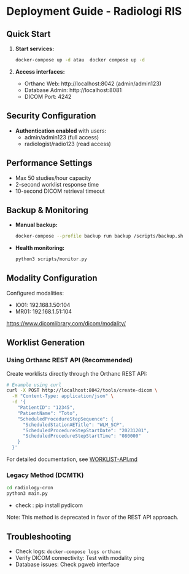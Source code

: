 # Deployment Guide - Radiologi RIS

## Quick Start

1. **Start services:**
   ```bash
   docker-compose up -d atau  docker compose up -d
   ```

2. **Access interfaces:**
   - Orthanc Web: http://localhost:8042 (admin/admin123)
   - Database Admin: http://localhost:8081
   - DICOM Port: 4242

## Security Configuration

- **Authentication enabled** with users:
  - admin/admin123 (full access)
  - radiologist/radio123 (read access)

## Performance Settings

- Max 50 studies/hour capacity
- 2-second worklist response time
- 10-second DICOM retrieval timeout

## Backup & Monitoring

- **Manual backup:**
  ```bash
  docker-compose --profile backup run backup /scripts/backup.sh
  ```

- **Health monitoring:**
  ```bash
  python3 scripts/monitor.py
  ```

## Modality Configuration

Configured modalities:
- IO01: 192.168.1.50:104
- MR01: 192.168.1.51:104

https://www.dicomlibrary.com/dicom/modality/

## Worklist Generation

### Using Orthanc REST API (Recommended)

Create worklists directly through the Orthanc REST API:

```bash
# Example using curl
curl -X POST http://localhost:8042/tools/create-dicom \
  -H "Content-Type: application/json" \
  -d '{
    "PatientID": "12345",
    "PatientName": "Toto",
    "ScheduledProcedureStepSequence": {
      "ScheduledStationAETitle": "WLM_SCP",
      "ScheduledProcedureStepStartDate": "20231201",
      "ScheduledProcedureStepStartTime": "080000"
    }
  }'
```

For detailed documentation, see [WORKLIST-API.md](WORKLIST-API.md)

### Legacy Method (DCMTK)

```bash
cd radiology-cron
python3 main.py
```
- check : pip install pydicom

Note: This method is deprecated in favor of the REST API approach.

## Troubleshooting

- Check logs: `docker-compose logs orthanc`
- Verify DICOM connectivity: Test with modality ping
- Database issues: Check pgweb interface
